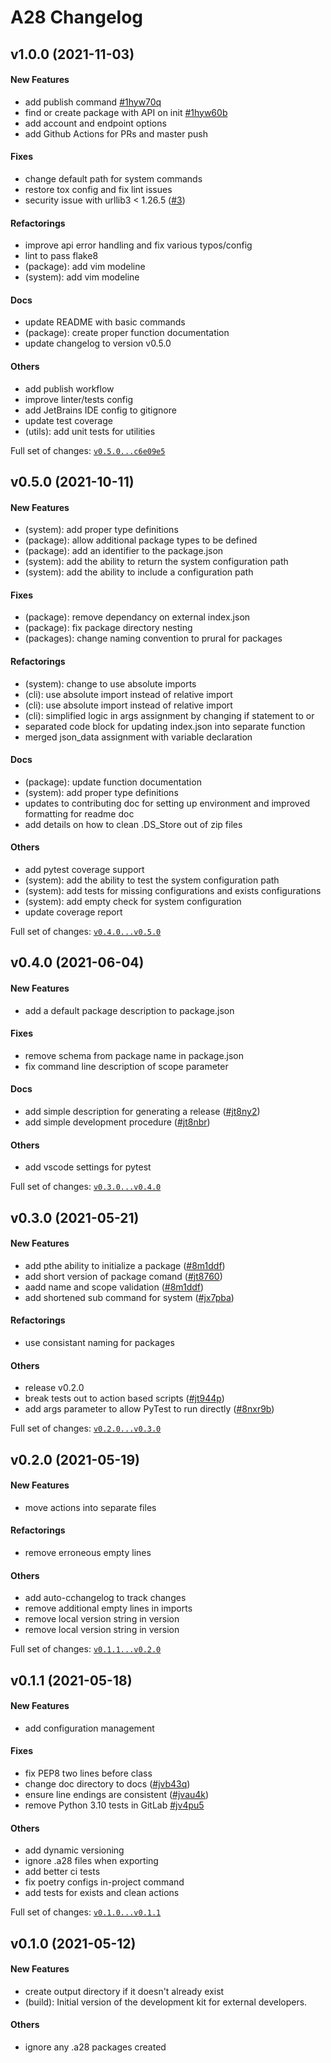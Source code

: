 # A28 Changelog

## v1.0.0 (2021-11-03)

#### New Features

* add publish command [#1hyw70q](https://github.com/area28technologies/devkit/issues/1hyw70q)
* find or create package with API on init [#1hyw60b](https://github.com/area28technologies/devkit/issues/1hyw60b)
* add account and endpoint options
* add Github Actions for PRs and master push

#### Fixes

* change default path for system commands
* restore tox config and fix lint issues
* security issue with urllib3 < 1.26.5 ([#3](https://github.com/area28technologies/devkit/issues/3))

#### Refactorings

* improve api error handling and fix various typos/config
* lint to pass flake8
* (package): add vim modeline
* (system): add vim modeline

#### Docs

* update README with basic commands
* (package): create proper function documentation
* update changelog to version v0.5.0

#### Others

* add publish workflow
* improve linter/tests config
* add JetBrains IDE config to gitignore
* update test coverage
* (utils): add unit tests for utilities

Full set of changes: [`v0.5.0...c6e09e5`](https://github.com/area28technologies/devkit/compare/v0.5.0...c6e09e5)

## v0.5.0 (2021-10-11)

#### New Features

* (system): add proper type definitions
* (package): allow additional package types to be defined
* (package): add an identifier to the package.json
* (system): add the ability to return the system configuration path
* (system): add the ability to include a configuration path

#### Fixes

* (package): remove dependancy on external index.json
* (package): fix package directory nesting
* (packages): change naming convention to prural for packages

#### Refactorings

* (system): change to use absolute imports
* (cli): use absolute import instead of relative import
* (cli): use absolute import instead of relative import
* (cli): simplified logic in args assignment by changing if statement to or
* separated code block for updating index.json into separate function
* merged json_data assignment with variable declaration

#### Docs

* (package): update function documentation
* (system): add proper type definitions
* updates to contributing doc for setting up environment and improved formatting for readme doc
* add details on how to clean .DS_Store out of zip files

#### Others

* add pytest coverage support
* (system): add the ability to test the system configuration path
* (system): add tests for missing configurations and exists configurations
* (system): add empty check for system configuration
* update coverage report

Full set of changes: [`v0.4.0...v0.5.0`](https://github.com/area28technologies/devkit/compare/v0.4.0...v0.5.0)

## v0.4.0 (2021-06-04)

#### New Features

* add a default package description to package.json

#### Fixes

* remove schema from package name in package.json
* fix command line description of scope parameter

#### Docs

* add simple description for generating a
  release ([#jt8ny2](https://github.com/area28technologies/devkit/issues/jt8ny2))
* add simple development procedure ([#jt8nbr](https://github.com/area28technologies/devkit/issues/jt8nbr))

#### Others

* add vscode settings for pytest

Full set of changes: [`v0.3.0...v0.4.0`](https://github.com/area28technologies/devkit/compare/v0.3.0...v0.4.0)

## v0.3.0 (2021-05-21)

#### New Features

* add pthe ability to initialize a package ([#8m1ddf](https://github.com/area28technologies/devkit/issues/8m1ddf))
* add short version of package comand ([#jt8760](https://github.com/area28technologies/devkit/issues/jt8760))
* aadd name and scope validation ([#8m1ddf](https://github.com/area28technologies/devkit/issues/8m1ddf))
* add shortened sub command for system ([#jx7pba](https://github.com/area28technologies/devkit/issues/jx7pba))

#### Refactorings

* use consistant naming for packages

#### Others

* release v0.2.0
* break tests out to action based scripts ([#jt944p](https://github.com/area28technologies/devkit/issues/jt944p))
* add args parameter to allow PyTest to run
  directly ([#8nxr9b](https://github.com/area28technologies/devkit/issues/8nxr9b))

Full set of changes: [`v0.2.0...v0.3.0`](https://github.com/area28technologies/devkit/compare/v0.2.0...v0.3.0)

## v0.2.0 (2021-05-19)

#### New Features

* move actions into separate files

#### Refactorings

* remove erroneous empty lines

#### Others

* add auto-cchangelog to track changes
* remove additional empty lines in imports
* remove local version string in version
* remove local version string in version

Full set of changes: [`v0.1.1...v0.2.0`](https://github.com/area28technologies/devkit/compare/v0.1.1...v0.2.0)

## v0.1.1 (2021-05-18)

#### New Features

* add configuration management

#### Fixes

* fix PEP8 two lines before class
* change doc directory to docs ([#jvb43q](https://github.com/area28technologies/devkit/issues/jvb43q))
* ensure line endings are consistent ([#jvau4k](https://github.com/area28technologies/devkit/issues/jvau4k))
* remove Python 3.10 tests in GitLab [#jv4pu5](https://github.com/area28technologies/devkit/issues/jv4pu5)

#### Others

* add dynamic versioning
* ignore .a28 files when exporting
* add better ci tests
* fix poetry configs in-project command
* add tests for exists and clean actions

Full set of changes: [`v0.1.0...v0.1.1`](https://github.com/area28technologies/devkit/compare/v0.1.0...v0.1.1)

## v0.1.0 (2021-05-12)

#### New Features

* create output directory if it doesn't already exist
* (build): Initial version of the development kit for external developers.

#### Others

* ignore any .a28 packages created

